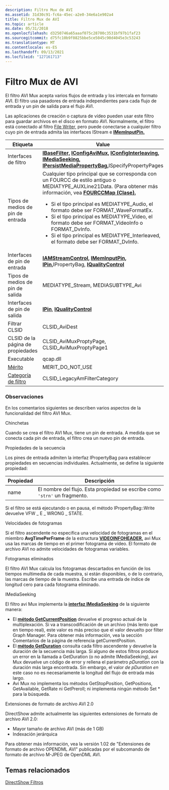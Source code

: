 ```yaml
---
description: Filtro Mux de AVI
ms.assetid: 31d30c91-fc6a-45ec-a2e0-34e6a1e902a4
title: Filtro Mux de AVI
ms.topic: article
ms.date: 05/31/2018
ms.openlocfilehash: d3250746a65aaaf075c28700c3531bf97b1faf23
ms.sourcegitcommit: d75fc10b9f0825bbe5ce5045c90d4045e3c53243
ms.translationtype: MT
ms.contentlocale: es-ES
ms.lasthandoff: 09/13/2021
ms.locfileid: "127161713"
---
```

# <a name="avi-mux-filter"></a>Filtro Mux de AVI

El filtro AVI Mux acepta varios flujos de entrada y los intercala en formato AVI. El filtro usa pasadores de entrada independientes para cada flujo de entrada y un pin de salida para el flujo AVI.

Las aplicaciones de creación o captura de vídeo pueden usar este filtro para guardar archivos en el disco en formato AVI. Normalmente, el filtro está conectado al filtro [File Writer,](file-writer-filter.md) pero puede conectarse a cualquier filtro cuyo pin de entrada admita las interfaces IStream e [**IMemInputPin.**](/windows/desktop/api/Strmif/nn-strmif-imeminputpin)




| Etiqueta | Value |
|--------|-------|
| Interfaces de filtro | <a href="/windows/desktop/api/Strmif/nn-strmif-ibasefilter"><strong>IBaseFilter,</strong></a> <a href="/windows/desktop/api/Strmif/nn-strmif-iconfigavimux"><strong>IConfigAviMux,</strong></a> <a href="/windows/desktop/api/Strmif/nn-strmif-iconfiginterleaving"><strong>IConfigInterleaving,</strong></a> <a href="/windows/desktop/api/Strmif/nn-strmif-imediaseeking"><strong>IMediaSeeking,</strong></a> <a href="/windows/desktop/api/Strmif/nn-strmif-ipersistmediapropertybag"><strong>IPersistMediaPropertyBag,</strong></a>ISpecifyPropertyPages | 
| Tipos de medios de pin de entrada | Cualquier tipo principal que se corresponda con un FOURCC de estilo antiguo o MEDIATYPE_AUXLine21Data. (Para obtener más información, vea <a href="fourccmap.md"><strong>FOURCCMap (Clase).</strong></a><ul><li>Si el tipo principal es MEDIATYPE_Audio, el formato debe ser FORMAT_WaveFormatEx.</li><li>Si el tipo principal es MEDIATYPE_Video, el formato debe ser FORMAT_VideoInfo o FORMAT_DvInfo.</li><li>Si el tipo principal es MEDIATYPE_Interleaved, el formato debe ser FORMAT_DvInfo.</li></ul> | 
| Interfaces de pin de entrada | <a href="/windows/desktop/api/Strmif/nn-strmif-iamstreamcontrol"><strong>IAMStreamControl,</strong></a> <a href="/windows/desktop/api/Strmif/nn-strmif-imeminputpin"><strong>IMemInputPin,</strong></a> <a href="/windows/desktop/api/Strmif/nn-strmif-ipin"><strong>IPin,</strong></a>IPropertyBag, <a href="/windows/desktop/api/Strmif/nn-strmif-iqualitycontrol"><strong>IQualityControl</strong></a> | 
| Tipos de medios de pin de salida | MEDIATYPE_Stream, MEDIASUBTYPE_Avi | 
| Interfaces de pin de salida | <a href="/windows/desktop/api/Strmif/nn-strmif-ipin"><strong>IPin</strong></a>, <a href="/windows/desktop/api/Strmif/nn-strmif-iqualitycontrol"> <strong>IQualityControl</strong></a> | 
| Filtrar CLSID | CLSID_AviDest | 
| CLSID de la página de propiedades | CLSID_AviMuxProptyPage, CLSID_AviMuxProptyPage1 | 
| Executable | qcap.dll | 
| <a href="merit.md">Mérito</a> | MERIT_DO_NOT_USE | 
| <a href="filter-categories.md">Categoría de filtro</a> | CLSID_LegacyAmFilterCategory | 




 

### <a name="remarks"></a>Observaciones

En los comentarios siguientes se describen varios aspectos de la funcionalidad del filtro AVI Mux.

Chinchetas

Cuando se crea el filtro AVI Mux, tiene un pin de entrada. A medida que se conecta cada pin de entrada, el filtro crea un nuevo pin de entrada.

Propiedades de la secuencia

Los pines de entrada admiten la interfaz IPropertyBag para establecer propiedades en secuencias individuales. Actualmente, se define la siguiente propiedad:



| Propiedad | Descripción                                                           |
|----------|-----------------------------------------------------------------------|
| name     | El nombre del flujo. Esta propiedad se escribe como `'strn'` un fragmento. |



 

Si el filtro se está ejecutando o en pausa, el método IPropertyBag::Write devuelve VFW \_ E \_ WRONG \_ STATE.

Velocidades de fotogramas

Si el filtro ascendente no especifica una velocidad de fotogramas en el miembro **AvgTimePerFrame** de la estructura [**VIDEOINFOHEADER,**](/previous-versions/windows/desktop/api/amvideo/ns-amvideo-videoinfoheader) avi Mux usa las marcas de tiempo en el primer fotograma de vídeo. El formato de archivo AVI no admite velocidades de fotogramas variables.

Fotogramas eliminados

El filtro AVI Mux calcula los fotogramas descartados en función de los tiempos multimedia de cada muestra, si están disponibles, o de lo contrario, las marcas de tiempo de la muestra. Escribe una entrada de índice de longitud cero para cada fotograma eliminado.

IMediaSeeking

El filtro avi Mux implementa la [**interfaz IMediaSeeking**](/windows/desktop/api/Strmif/nn-strmif-imediaseeking) de la siguiente manera:

-   El [**método GetCurrentPosition**](/windows/desktop/api/Strmif/nf-strmif-imediaseeking-getcurrentposition) devuelve el progreso actual de la multiplexación. Si va a transcodificación de un archivo (más lento que en tiempo real), este valor es más preciso que el valor devuelto por filter Graph Manager. Para obtener más información, vea la sección Comentarios de la página de referencia getCurrentPosition.
-   El [**método GetDuration**](/windows/desktop/api/Strmif/nf-strmif-imediaseeking-getduration) consulta cada filtro ascendente y devuelve la duración de la secuencia más larga. Si alguno de estos filtros produce un error en la llamada a GetDuration (o no admite IMediaSeeking), avi Mux devuelve un código de error y rellena el parámetro *pDuration* con la duración más larga encontrada. Sin embargo, el valor *de pDuration en* este caso no es necesariamente la longitud del flujo de entrada más largo.
-   Avi Mux no implementa los métodos GetStopPosition, GetPositions, GetAvailable, GetRate ni GetPreroll; ni implementa ningún método Set \* para la búsqueda.

Extensiones de formato de archivo AVI 2.0

DirectShow admite actualmente las siguientes extensiones de formato de archivo AVI 2.0:

-   Mayor tamaño de archivo AVI (más de 1 GB)
-   Indexación jerárquica

Para obtener más información, vea la versión 1.02 de "Extensiones de formato de archivo OPENDML AVI" publicadas por el subcomando de formato de archivo M-JPEG de OpenDML AVI.

## <a name="related-topics"></a>Temas relacionados

<dl> <dt>

[DirectShow Filtros](directshow-filters.md)
</dt> </dl>

 

 




